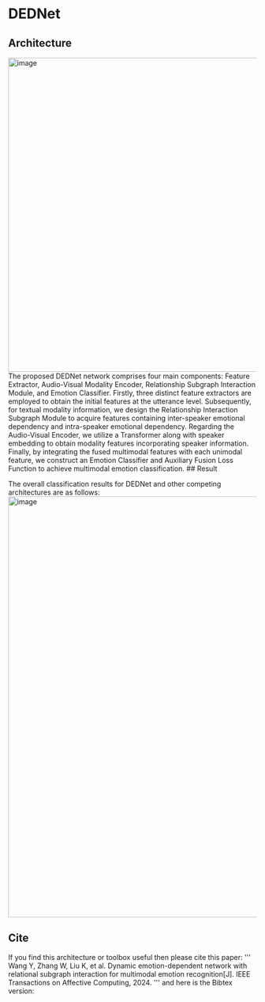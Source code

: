 # DEDNet
## Architecture
<img width="1461" height="635" alt="image" src="https://github.com/user-attachments/assets/e6af41df-2728-4c16-89bf-32aef6f1664a" />
The proposed DEDNet network comprises four main components: Feature Extractor,
Audio-Visual Modality Encoder, Relationship Subgraph Interaction Module, and Emotion Classifier. Firstly, three distinct feature extractors are employed to obtain the initial features at the utterance level. Subsequently, for textual modality information, we design the Relationship Interaction Subgraph Module to acquire features containing inter-speaker emotional dependency and intra-speaker emotional dependency. Regarding the Audio-Visual Encoder, we utilize a Transformer along with speaker embedding to obtain modality features incorporating speaker information. Finally, by integrating the fused multimodal features with each unimodal feature, we construct an Emotion Classifier and Auxiliary Fusion Loss Function to achieve multimodal emotion classification.
## Result

The overall classification results for DEDNet and other competing architectures are as follows:
<img width="1652" height="851" alt="image" src="https://github.com/user-attachments/assets/66a38015-b5ed-49af-8e48-cb9ae57d4b6d" />

## Cite
If you find this architecture or toolbox useful then please cite this paper:
'''
Wang Y, Zhang W, Liu K, et al. Dynamic emotion-dependent network with relational subgraph interaction for multimodal emotion recognition[J]. IEEE Transactions on Affective Computing, 2024.
'''
and here is the Bibtex version:
